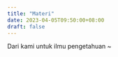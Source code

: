 ```yaml
---
title: "Materi"
date: 2023-04-05T09:50:00+08:00
draft: false
---
```


Dari kami untuk ilmu pengetahuan ~